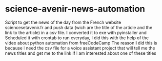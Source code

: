 # science-avenir-news-automation
Script to get the news of the day from the French website sciencesetavenir.fr  and push data (wich are the title of the article and the link to the article) in a csv file.
I converted it to exe with pyinstaller and Scheduled it with crontab to run everyday, I did this with the help of the video about python automation from  freeCodeCamp 
The reason I did this is because I need the csv file for a voice assistant project that will tell me the news titles and get me to the link if I am interested about one of these titles

